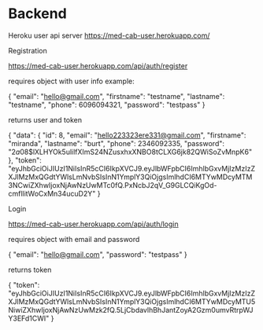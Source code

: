 # Backend

Heroku user api server
https://med-cab-user.herokuapp.com/

Registration

https://med-cab-user.herokuapp.com/api/auth/register

requires object with user info
example:

{
    "email": "hello@gmail.com",
    "firstname": "testname",
    "lastname": "testname",
    "phone": 6096094321,
    "password": "testpass"
}

returns user and token

{
    "data": {
        "id": 8,
        "email": "hello223323ere331@gmail.com",
        "firstname": "miranda",
        "lastname": "burt",
        "phone": 2346092335,
        "password": "$2a$08$lXLHYOk5ulilfXImS24NZusxhxXNBO8tCLXG6jk82QWiSoZvMnpK6"
    },
    "token": "eyJhbGciOiJIUzI1NiIsInR5cCI6IkpXVCJ9.eyJlbWFpbCI6ImhlbGxvMjIzMzIzZXJlMzMxQGdtYWlsLmNvbSIsInN1YmplY3QiOjgsImlhdCI6MTYwMDcyMTM3NCwiZXhwIjoxNjAwNzUwMTc0fQ.PxNcbJ2qV_G9GLCQiKgOd-cmfllitWoCxMn34ucuD2Y"
}


Login

https://med-cab-user.herokuapp.com/api/auth/login

requires object with email and password

{
    "email": "hello@gmail.com",
    "password": "testpass"
}

returns token

{
    "token": "eyJhbGciOiJIUzI1NiIsInR5cCI6IkpXVCJ9.eyJlbWFpbCI6ImhlbGxvMjIzMzIzZXJlMzMxQGdtYWlsLmNvbSIsInN1YmplY3QiOjgsImlhdCI6MTYwMDcyMTU5NiwiZXhwIjoxNjAwNzUwMzk2fQ.5LjCbdavlhBhJantZoyA2Gzm0umvRtrpWJY3EFd1CWI"
}